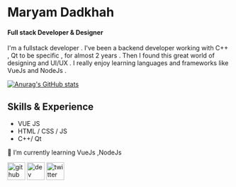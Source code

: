 # Maryam Dadkhah
#### Full stack Developer & Designer

I'm a fullstack developer . I've been a backend developer working with C++ , Qt to be specific , for almost 2 years . Then I found this great world of designing and UI/UX . I really enjoy learning languages and frameworks like VueJs and NodeJs .

[![Anurag's GitHub stats](https://github-readme-stats.vercel.app/api?username=maryamdkh)](https://github.com/anuraghazra/github-readme-stats)

## Skills & Experience

- VUE JS
- HTML / CSS / JS
- C++/ Qt

🌱 I’m currently learning VueJs ,NodeJs 


[<img src='https://cdn.jsdelivr.net/npm/simple-icons@3.0.1/icons/github.svg' alt='github' height='40'>](https://github.com/maryamdkh)  [<img src='https://cdn.jsdelivr.net/npm/simple-icons@3.0.1/icons/dev-dot-to.svg' alt='dev' height='40'>](https://dev.to/maryamdkh)  [<img src='https://cdn.jsdelivr.net/npm/simple-icons@3.0.1/icons/twitter.svg' alt='twitter' height='40'>](https://twitter.com/maryam_dkh)  


